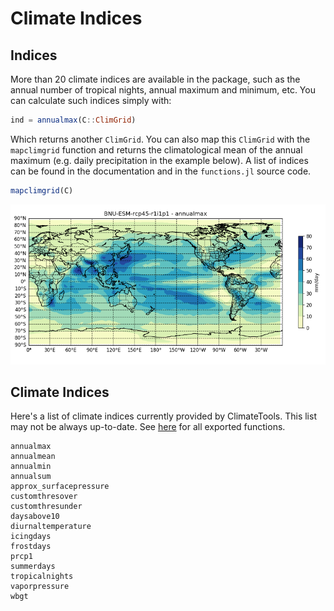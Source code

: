 # Climate Indices

## Indices

More than 20 climate indices are available in the package, such as the annual number of tropical nights, annual maximum and minimum, etc. You can calculate such indices simply with:

```julia
ind = annualmax(C::ClimGrid)
```

Which returns another `ClimGrid`. You can also map this `ClimGrid` with the `mapclimgrid` function and returns the climatological mean of the annual maximum (e.g. daily precipitation in the example below). A list of indices can be found in the documentation and in the `functions.jl` source code.

```julia
mapclimgrid(C)
```

![BNU-ESM](assets/BNU_AnnMax.png)


## Climate Indices

Here's a list of climate indices currently provided by ClimateTools. This list may not be always up-to-date. See [here](https://balinus.github.io/ClimateTools.jl/stable/functions.html) for all exported functions.

```@docs
annualmax
annualmean
annualmin
annualsum
approx_surfacepressure
customthresover
customthresunder
daysabove10
diurnaltemperature
icingdays
frostdays
prcp1
summerdays
tropicalnights
vaporpressure
wbgt
```
